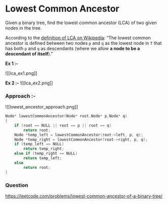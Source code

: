 # Lowest Common Ancestor

Given a binary tree, find the lowest common ancestor (LCA) of two given nodes in the tree.

According to the [definition of LCA on Wikipedia](https://en.wikipedia.org/wiki/Lowest_common_ancestor): “The lowest common ancestor is defined between two nodes `p` and `q` as the lowest node in `T` that has both `p` and `q` as descendants (where we allow **a node to be a descendant of itself**).”


**Ex 1 :-**

![[lca_ex1.png]]

**Ex 2 :-**
![[lca_ex2.png]]


### Approach :-

![[lowest_ancestor_approach.png]]

```C++
Node* lowestCommonAncestor(Node* root,Node* p,Node* q)
{
    if (root == NULL || root == p || root == q)
        return root;
    Node *temp_left = lowestCommonAncestor(root->left, p, q);
    Node *temp_right = lowestCommonAncestor(root->right, p, q);
    if (temp_left == NULL)
        return temp_right;
    else if (temp_right == NULL)
        return temp_left;
    else
        return root;
}
```



### Question
https://leetcode.com/problems/lowest-common-ancestor-of-a-binary-tree/